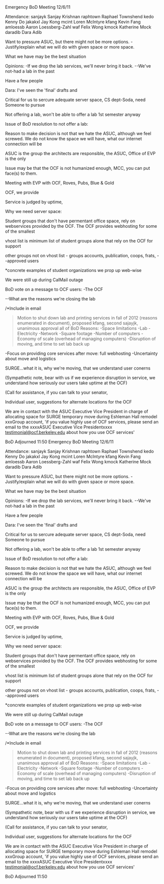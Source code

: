 Emergency BoD Meeting 12/6/11

Attendance:
sanjayk		Sanjay Krishnan
raphtown	Raphael Townshend
kedo		Kenny Do
jakakxl		Jay Kong
mcint		Loren McIntyre
kfang		Kevin Fang
amloessb	Aaron Loessberg-Zahl
waf		Felix Wong
kmock		Katherine Mock
daradib		Dara Adib

Want to pressure ASUC, but there might not be more options.
-Justify/explain what we will do with given space or more space.

What we have may be the best situation


Opinions:
-If we drop the lab services, we'll never bring it back.
--We've not-had a lab in the past

Have a few people 

Dara: I've seen the 'final' drafts and 

Critical for us to sercure adequate server space, CS dept-Soda, need Someone to pursue 

Not offering a lab, won't be able to offer a lab 1st semester anyway

Issue of BoD resolution to not offer a lab:



Reason to make decision is not that we hate the ASUC, although we feel screwed.  We do not know the space we will have, what our internet connection will be

ASUC is the group the architects are responsible, the ASUC, Office of EVP is the only 

Issue may be that the OCF is not humanized enough, MCC, you can put face(s) to them.

Meeting with EVP with OCF, Roves, Pubs, Blue & Gold


OCF, we provide

Service is judged by uptime, 


Why we need server space:


Student groups that don't have permentant office space, rely on webservices provided by the OCF.  The OCF provides webhosting for some of the smallest


vhost list is minimum list of student groups alone that rely on the OCF for support

other groups not on vhost list - groups accounts, publication, coops, frats, --approved users

*concrete examples of student organizations we prop up web-wise


We were still up during CalMail outage


BoD vote on a message to OCF users:
-The OCF 

--What are the reasons we're closing the lab


/*Include in email

>Motion to shut down lab and printing services in fall of 2012 (reasons enumerated in document), proposed kfang, second sajayjk, unanimous approval all of BoD
Reasons:
-Space limitations 
-Lab 
-Electricity
-Network
-Square footage
-Number of computers
-Economy of scale (overhead of managing computers)
-Disruption of moving, and time to set lab back up

-Focus on providing core services after move: full webhosting
-Uncertainty about move and logistics



SURGE...what it is, why we're moving, that we understand user conerns

(Sympathetic note, bear with us if we experience disruption in service, we understand how seriously our users take uptime at the OCF)

(Call for assistance, if you can talk to your senator, 

Individual user, suggestions for alternate locations for the OCF

We are in contact with the ASUC Executive Vice President in charge of allocating space for SURGE temporary move during Eshleman Hall remodel
xxxGroup account, 'if you value highly use of OCF services, please send an email to the xxxxASUC Executive Vice Presidentxxxx testimonial@ocf.berkeley.edu about how you use OCF services'

BoD Adjourned 11:50
Emergency BoD Meeting 12/6/11

Attendance:
sanjayk		Sanjay Krishnan
raphtown	Raphael Townshend
kedo		Kenny Do
jakakxl		Jay Kong
mcint		Loren McIntyre
kfang		Kevin Fang
amloessb	Aaron Loessberg-Zahl
waf		Felix Wong
kmock		Katherine Mock
daradib		Dara Adib

Want to pressure ASUC, but there might not be more options.
-Justify/explain what we will do with given space or more space.

What we have may be the best situation


Opinions:
-If we drop the lab services, we'll never bring it back.
--We've not-had a lab in the past

Have a few people 

Dara: I've seen the 'final' drafts and 

Critical for us to sercure adequate server space, CS dept-Soda, need Someone to pursue 

Not offering a lab, won't be able to offer a lab 1st semester anyway

Issue of BoD resolution to not offer a lab:



Reason to make decision is not that we hate the ASUC, although we feel screwed.  We do not know the space we will have, what our internet connection will be

ASUC is the group the architects are responsible, the ASUC, Office of EVP is the only 

Issue may be that the OCF is not humanized enough, MCC, you can put face(s) to them.

Meeting with EVP with OCF, Roves, Pubs, Blue & Gold


OCF, we provide

Service is judged by uptime, 


Why we need server space:


Student groups that don't have permentant office space, rely on webservices provided by the OCF.  The OCF provides webhosting for some of the smallest


vhost list is minimum list of student groups alone that rely on the OCF for support

other groups not on vhost list - groups accounts, publication, coops, frats, --approved users

*concrete examples of student organizations we prop up web-wise


We were still up during CalMail outage


BoD vote on a message to OCF users:
-The OCF 

--What are the reasons we're closing the lab


/*Include in email

>Motion to shut down lab and printing services in fall of 2012 (reasons enumerated in document), proposed kfang, second sajayjk, unanimous approval all of BoD
Reasons:
-Space limitations 
-Lab 
-Electricity
-Network
-Square footage
-Number of computers
-Economy of scale (overhead of managing computers)
-Disruption of moving, and time to set lab back up

-Focus on providing core services after move: full webhosting
-Uncertainty about move and logistics



SURGE...what it is, why we're moving, that we understand user conerns

(Sympathetic note, bear with us if we experience disruption in service, we understand how seriously our users take uptime at the OCF)

(Call for assistance, if you can talk to your senator, 

Individual user, suggestions for alternate locations for the OCF

We are in contact with the ASUC Executive Vice President in charge of allocating space for SURGE temporary move during Eshleman Hall remodel
xxxGroup account, 'if you value highly use of OCF services, please send an email to the xxxxASUC Executive Vice Presidentxxxx testimonial@ocf.berkeley.edu about how you use OCF services'

BoD Adjourned 11:50
